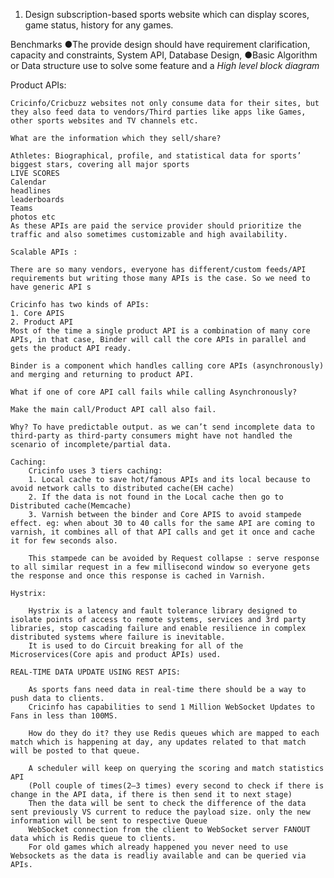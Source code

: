 
1. Design subscription-based sports website which can display scores, game status, history for any games.

Benchmarks
    ●The provide design should have requirement clarification, capacity and constraints, System API, Database Design, ●Basic Algorithm or Data structure use to solve some feature and a *High level block diagram*

Product APIs:

    Cricinfo/Cricbuzz websites not only consume data for their sites, but they also feed data to vendors/Third parties like apps like Games, other sports websites and TV channels etc.

    What are the information which they sell/share?

    Athletes: Biographical, profile, and statistical data for sports’ biggest stars, covering all major sports
    LIVE SCORES
    Calendar
    headlines
    leaderboards
    Teams
    photos etc
    As these APIs are paid the service provider should prioritize the traffic and also sometimes customizable and high availability.

    Scalable APIs :

    There are so many vendors, everyone has different/custom feeds/API requirements but writing those many APIs is the case. So we need to have generic API s

    Cricinfo has two kinds of APIs:
    1. Core APIS
    2. Product API
    Most of the time a single product API is a combination of many core APIs, in that case, Binder will call the core APIs in parallel and gets the product API ready.

    Binder is a component which handles calling core APIs (asynchronously) and merging and returning to product API.

    What if one of core API call fails while calling Asynchronously?

    Make the main call/Product API call also fail.

    Why? To have predictable output. as we can’t send incomplete data to third-party as third-party consumers might have not handled the scenario of incomplete/partial data.

    Caching:
        Cricinfo uses 3 tiers caching:
        1. Local cache to save hot/famous APIs and its local because to avoid network calls to distributed cache(EH cache)
        2. If the data is not found in the Local cache then go to Distributed cache(Memcache)
        3. Varnish between the binder and Core APIS to avoid stampede effect. eg: when about 30 to 40 calls for the same API are coming to varnish, it combines all of that API calls and get it once and cache it for few seconds also.

        This stampede can be avoided by Request collapse : serve response to all similar request in a few millisecond window so everyone gets the response and once this response is cached in Varnish.

    Hystrix:

        Hystrix is a latency and fault tolerance library designed to isolate points of access to remote systems, services and 3rd party libraries, stop cascading failure and enable resilience in complex distributed systems where failure is inevitable.
        It is used to do Circuit breaking for all of the Microservices(Core apis and product APIs) used.

    REAL-TIME DATA UPDATE USING REST APIS:

        As sports fans need data in real-time there should be a way to push data to clients.
        Cricinfo has capabilities to send 1 Million WebSocket Updates to Fans in less than 100MS.

        How do they do it? they use Redis queues which are mapped to each match which is happening at day, any updates related to that match will be posted to that queue.

        A scheduler will keep on querying the scoring and match statistics API
        (Poll couple of times(2–3 times) every second to check if there is change in the API data, if there is then send it to next stage)
        Then the data will be sent to check the difference of the data sent previously VS current to reduce the payload size. only the new information will be sent to respective Queue
        WebSocket connection from the client to WebSocket server FANOUT data which is Redis queue to clients.
        For old games which already happened you never need to use Websockets as the data is readliy available and can be queried via APIs.